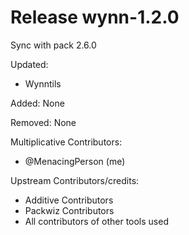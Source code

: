 # Release wynn-1.2.0

Sync with pack 2.6.0

Updated:
- Wynntils

Added:
None

Removed:
None

Multiplicative Contributors:
- @MenacingPerson (me)

Upstream Contributors/credits:
- Additive Contributors
- Packwiz Contributors
- All contributors of other tools used


